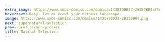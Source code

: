 ```yaml
---
extra_image: https://www.smbc-comics.com/comics/1438700033-20150804after.png
hovertext: Baby, let me crawl your fitness landscape.
image: https://www.smbc-comics.com/comics/1438700033-20150804.png
next: supernatural-selection
prev: profits-and-process
title: Natural Selection
---
```

